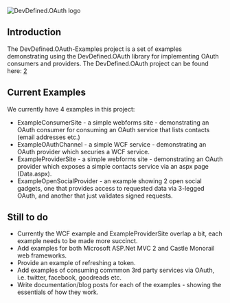 ![DevDefined.OAuth logo][1]

Introduction
------------

The DevDefined.OAuth-Examples project is a set of examples demonstrating using the DevDefined.OAuth library for implementing OAuth consumers and providers.
The DevDefined.OAuth project can be found here: [2]

Current Examples
----------------

We currently have 4 examples in this project:

 * ExampleConsumerSite - a simple webforms site - demonstrating an OAuth consumer for consuming an OAuth service that lists contacts (email addresses etc.)
 * ExampleOAuthChannel - a simple WCF service - demonstrating an OAuth provider which securies a WCF service.
 * ExampleProviderSite - a simple webforms site - demonstrating an OAuth provider which exposes a simple contacts service via an aspx page (Data.aspx).
 * ExampleOpenSocialProvider - an example showing 2 open social gadgets, one that provides access to requested data via 3-legged OAuth, and another that just validates signed requests.
 
Still to do
-----------

 * Currently the WCF example and ExampleProviderSite overlap a bit, each example needs to be made more succinct.
 * Add examples for both Microsoft ASP.Net MVC 2 and Castle Monorail web frameworks.
 * Provide an example of refreshing a token.
 * Add examples of consuming commmon 3rd party services via OAuth, i.e. twitter, facebook, goodreads etc.
 * Write documentation/blog posts for each of the examples - showing the essentials of how they work.
 
  [1]: https://github.com/bittercoder/DevDefined.OAuth/raw/master/artifacts/DevDefinedOAuthTitle.png
  [2]: http://github.com/bittercoder/DevDefined.OAuth